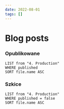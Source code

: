```yaml
---
date: 2022-08-01
tags: []
---
```

# Blog posts

### Opublikowane

```dataview
LIST from "4. Production"
WHERE published
SORT file.name ASC
```

### Szkice

```dataview
LIST from "4. Production"
WHERE published = false
SORT file.name ASC
```